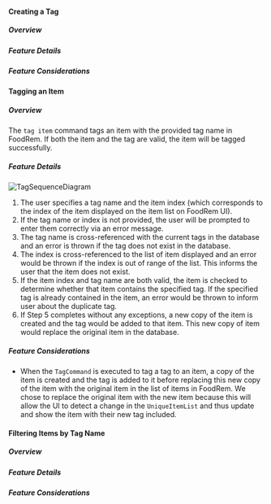 #### Creating a Tag

##### Overview

<!-- TODO: ACTIVITY DIAGRAM -->
<!-- TODO: Short Description of Command -->

##### Feature Details

<!-- TODO: SEQUENCE DIAGRAM -->
<!-- TODO: Description of how Command works -->

##### Feature Considerations

<!-- TODO: Command Considerations -->

#### Tagging an Item

##### Overview

<!-- TODO: ACTIVITY DIAGRAM -->

The `tag item` command tags an item with the provided tag name in FoodRem. If both the item and the tag are valid, the item will be tagged successfully.

##### Feature Details

![TagSequenceDiagram](images/TagSequenceDiagram.png)

1. The user specifies a tag name and the item index (which corresponds to the index of the item displayed on the item list on FoodRem UI).
1. If the tag name or index is not provided, the user will be prompted to enter them correctly via an error message.
1. The tag name is cross-referenced with the current tags in the database and an error is thrown if the tag does not exist in the database.
1. The index is cross-referenced to the list of item displayed and an error would be thrown if the index is out of range of the list. This informs the user that the item does not exist.
1. If the item index and tag name are both valid, the item is checked to determine whether that item contains the specified tag. If the specified tag is already contained in the item, an error would be thrown to inform user about the duplicate tag.
1. If Step 5 completes without any exceptions, a new copy of the item is created and the tag would be added to that item. This new copy of item would replace the original item in the database.

##### Feature Considerations

* When the `TagCommand` is executed to tag a tag to an item, a copy of the item is created and the tag is added to it before replacing this new copy of the item with the original item in the list of items in FoodRem. We chose to replace the original item with the new item because this will allow the UI to detect a change in the `UniqueItemList` and thus update and show the item with their new tag included.

#### Filtering Items by Tag Name

##### Overview

<!-- TODO: ACTIVITY DIAGRAM -->
<!-- TODO: Short Description of Command -->

##### Feature Details

<!-- TODO: SEQUENCE DIAGRAM -->
<!-- TODO: Description of how Command works -->

##### Feature Considerations

<!-- TODO: Command Considerations -->
